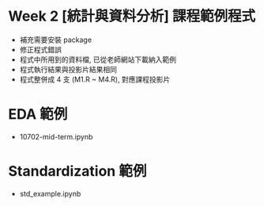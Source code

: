 # Week 2 [統計與資料分析] 課程範例程式
- 補充需要安裝 package
- 修正程式錯誤
- 程式中所用到的資料檔, 已從老師網站下載納入範例
- 程式執行結果與投影片結果相同
- 程式整併成 4 支 (M1.R ~ M4.R), 對應課程投影片

# EDA 範例
- 10702-mid-term.ipynb

# Standardization 範例
- std_example.ipynb
